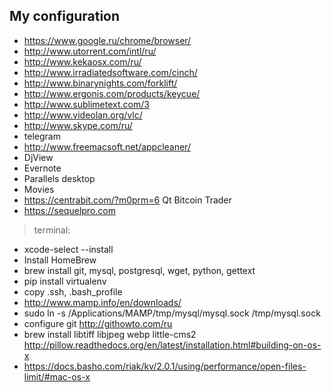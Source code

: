 
My configuration
----------------

- https://www.google.ru/chrome/browser/
- http://www.utorrent.com/intl/ru/
- http://www.kekaosx.com/ru/
- http://www.irradiatedsoftware.com/cinch/
- http://www.binarynights.com/forklift/
- http://www.ergonis.com/products/keycue/
- http://www.sublimetext.com/3
- http://www.videolan.org/vlc/
- http://www.skype.com/ru/
- telegram
- http://www.freemacsoft.net/appcleaner/
- DjView
- Evernote
- Parallels desktop
- Movies
- https://centrabit.com/?m0prm=6 Qt Bitcoin Trader
- https://sequelpro.com

> terminal:

- xcode-select --install
- Install HomeBrew
- brew install git, mysql, postgresql, wget, python, gettext
- pip install virtualenv
- copy .ssh, .bash_profile
- http://www.mamp.info/en/downloads/
- sudo ln -s /Applications/MAMP/tmp/mysql/mysql.sock /tmp/mysql.sock
- configure git http://githowto.com/ru
- brew install libtiff libjpeg webp little-cms2 http://pillow.readthedocs.org/en/latest/installation.html#building-on-os-x
- https://docs.basho.com/riak/kv/2.0.1/using/performance/open-files-limit/#mac-os-x
